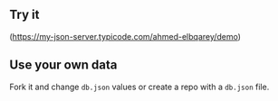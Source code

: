 ## Try it

(https://my-json-server.typicode.com/ahmed-elbqarey/demo)

## Use your own data

Fork it and change `db.json` values or create a repo with a `db.json` file.
